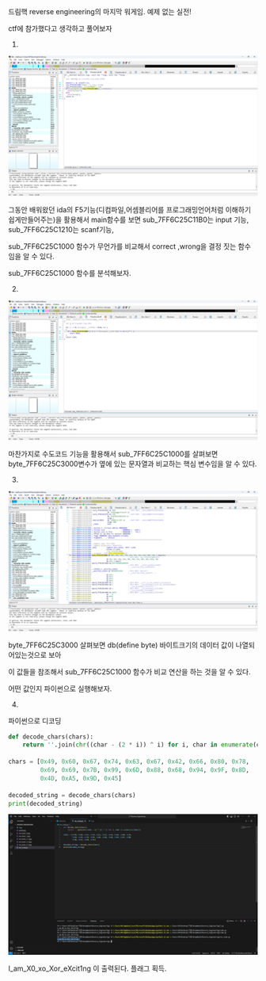 드림핵 reverse engineering의 마지막 워게임. 예제 없는 실전!

ctf에 참가했다고 생각하고 풀어보자

1.

![rev_basic_3-1.jpg](https://github.com/JoWoonJi/Dreamhack_Wargame/blob/main/Reverse_Engineering/rev_basic_3-1.jpg)

그동안 배워왔던 ida의 F5기능(디컴파일,어셈블리어를 프로그래밍언어처럼 이해하기 쉽게만들어주는)을 활용해서 main함수를 보면 sub_7FF6C25C11B0는 input 기능, sub_7FF6C25C1210는 scanf기능, 

sub_7FF6C25C1000 함수가 무언가를 비교해서 correct ,wrong을 결정 짓는 함수 임을 알 수 있다. 

sub_7FF6C25C1000 함수를 분석해보자.

2.

![rev_basic_3-2.jpg](https://github.com/JoWoonJi/Dreamhack_Wargame/blob/main/Reverse_Engineering/rev_basic_3-2.jpg)

마찬가지로 수도코드 기능을 활용해서 sub_7FF6C25C1000를 살펴보면 byte_7FF6C25C3000변수가 옆에 있는 문자열과 비교하는 핵심 변수임을 알 수 있다. 

3.

![rev_basic_3-3.jpg](https://github.com/JoWoonJi/Dreamhack_Wargame/blob/main/Reverse_Engineering/rev_basic_3-3.jpg)

byte_7FF6C25C3000 살펴보면 db(define byte) 바이트크기의 데이터 값이 나열되어있는것으로 보아 

이 값들을 참조해서 sub_7FF6C25C1000 함수가 비교 연산을 하는 것을 알 수 있다. 

어떤 값인지 파이썬으로 실행해보자.

4.

파이썬으로 디코딩

```python
def decode_chars(chars):
    return ''.join(chr((char - (2 * i)) ^ i) for i, char in enumerate(chars))

chars = [0x49, 0x60, 0x67, 0x74, 0x63, 0x67, 0x42, 0x66, 0x80, 0x78,
         0x69, 0x69, 0x7B, 0x99, 0x6D, 0x88, 0x68, 0x94, 0x9F, 0x8D,
         0x4D, 0xA5, 0x9D, 0x45]

decoded_string = decode_chars(chars)
print(decoded_string)
```

![rev_basic_3-4_code.jpg](https://github.com/JoWoonJi/Dreamhack_Wargame/blob/main/Reverse_Engineering/rev_basic_3-4_code.jpg)

I_am_X0_xo_Xor_eXcit1ng 이 출력된다. 플래그 획득.
